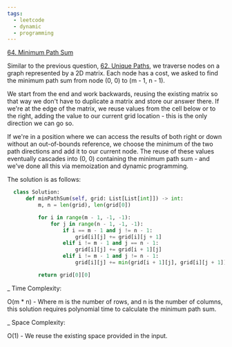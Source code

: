 ```yaml
---
tags:
  - leetcode
  - dynamic
  - programming
---
```


<a href="https://leetcode.com/problems/minimum-path-sum/">64. Minimum Path
Sum</a>

Similar to the previous question, <a href="62.html">62. Unique Paths</a>, we
traverse nodes on a graph represented by a 2D matrix. Each node has a cost, we
asked to find the minimum path sum from node (0, 0) to (m - 1, n - 1).

We start from the end and work backwards, reusing the existing matrix so that
way we don't have to duplicate a matrix and store our answer there. If we're at
the edge of the matrix, we reuse values from the cell below or to the right,
adding the value to our current grid location - this is the only direction we
can go so.

If we're in a position where we can access the results of both right or down
without an out-of-bounds reference, we choose the minimum of the two path
directions and add it to our current node. The reuse of these values eventually
cascades into (0, 0) containing the minimum path sum - and we've done all this
via memoization and dynamic programming.

The solution is as follows:

```python
  class Solution:
      def minPathSum(self, grid: List[List[int]]) -> int:
          m, n = len(grid), len(grid[0])

          for i in range(m - 1, -1, -1):
              for j in range(n - 1, -1, -1):
                  if i == m - 1 and j != n - 1:
                      grid[i][j] += grid[i][j + 1]
                  elif i != m - 1 and j == n - 1:
                      grid[i][j] += grid[i + 1][j]
                  elif i != m - 1 and j != n - 1:
                      grid[i][j] += min(grid[i + 1][j], grid[i][j + 1])

          return grid[0][0]
```

\_ Time Complexity:

O(m \* n) - Where m is the number of rows, and n is the number of columns, this
solution requires polynomial time to calculate the minimum path sum.

\_ Space Complexity:

O(1) - We reuse the existing space provided in the input.
